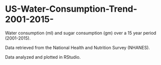 # US-Water-Consumption-Trend-2001-2015-

Water consumption (ml) and sugar consumption (gm) over a 15 year period (2001-2015). 

Data retrieved from the National Health and Nutrition Survey (NHANES). 

Data analyzed and plotted in RStudio. 
